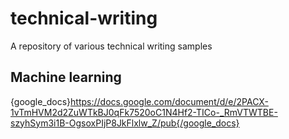 # technical-writing
A repository of various technical writing samples

## Machine learning
{google_docs}https://docs.google.com/document/d/e/2PACX-1vTmHVM2d2ZuWTkBJ0qFk7520oC1N4Hf2-TICo-_RmVTWTBE-szyhSym3i1B-OgsoxPIjP8JkFlxlw_Z/pub{/google_docs}
